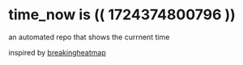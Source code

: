 # time_now is (( 1724374800796 ))

an automated repo that shows the currnent time

inspired by [breakingheatmap](https://github.com/breakingheatmap/breakingheatmap)